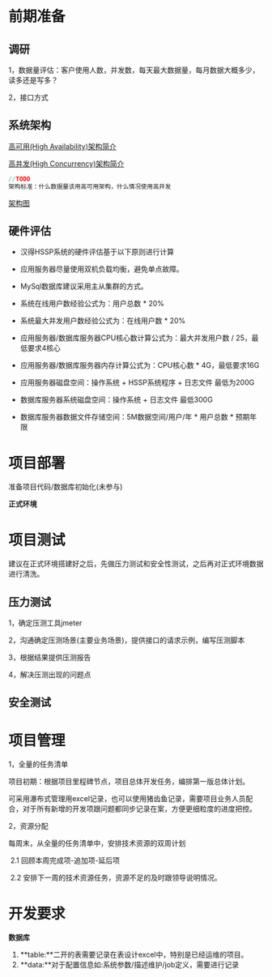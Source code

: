 # 前期准备

## 调研

1，数据量评估：客户使用人数，并发数，每天最大数据量，每月数据大概多少，读多还是写多？

2，接口方式

## 系统架构

[高可用(High Availability)架构简介](https://www.cnblogs.com/shizhiyi/p/7750530.html)

[高并发(High Concurrency)架构简介](https://www.jianshu.com/p/4f35b3ad47bc)

```java
//TODO
架构标准：什么数据量该用高可用架构，什么情况使用高并发
```

[架构图](.\部署架构图.vsdx)

## 硬件评估

- 汉得HSSP系统的硬件评估基于以下原则进行计算

- 应用服务器尽量使用双机负载均衡，避免单点故障。

- MySql数据库建议采用主从集群的方式。

- 系统在线用户数经验公式为：用户总数 * 20%

- 系统最大并发用户数经验公式为：在线用户数 * 20%

- 应用服务器/数据库服务器CPU核心数计算公式为：最大并发用户数 / 25，最低要求4核心

- 应用服务器/数据库服务器内存计算公式为：CPU核心数 * 4G，最低要求16G

- 应用服务器磁盘空间：操作系统 + HSSP系统程序 + 日志文件 最低为200G

- 数据库服务器系统磁盘空间：操作系统 + 日志文件 最低300G

- 数据库服务器数据文件存储空间：5M数据空间/用户/年 * 用户总数 * 预期年限

# 项目部署

准备项目代码/数据库初始化(未参与)

**正式环境**

# 项目测试

建议在正式环境搭建好之后，先做压力测试和安全性测试，之后再对正式环境数据进行清洗。

## 压力测试

1，确定压测工具jmeter

2，沟通确定压测场景(主要业务场景)，提供接口的请求示例，编写压测脚本

3，根据结果提供压测报告

4，解决压测出现的问题点

## 安全测试

# 项目管理

1，全量的任务清单

项目初期：根据项目里程碑节点，项目总体开发任务，编排第一版总体计划。

可采用瀑布式管理用excel记录，也可以使用猪齿鱼记录，需要项目业务人员配合，对于所有新增的开发项跟问题都同步记录在案，方便更细粒度的进度把控。

2，资源分配

每周末，从全量的任务清单中，安排技术资源的双周计划

​	2.1 回顾本周完成项-追加项-延后项

​	2.2 安排下一周的技术资源任务，资源不足的及时跟领导说明情况。

# 开发要求

**数据库**

1. **table:**二开的表需要记录在表设计excel中，特别是已经运维的项目。
2. **data:**对于配置信息如:系统参数/描述维护/job定义，需要进行记录